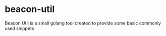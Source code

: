 # beacon-util
Beacon Util is a small golang tool created to provide some basic commonly used snippets
